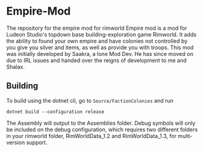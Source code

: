 # Empire-Mod
The repository for the empire mod for rimworld
Empire mod is a mod for Ludeon Studio's topdown base building-exploration game Rimworld.
It adds the ability to found your own empire and have colonies not controlled by you give you silver and items, as well as provide you with troops.
This mod was initially developed by Saakra, a lone Mod Dev. He has since moved on due to IRL issues and handed over the reigns of development to me and Shalax.

## Building
To build using the dotnet cli, go to `Source/FactionColonies` and run 

`dotnet build --configuration release`

The Assembly will output to the Assemblies folder. Debug symbols will only be included on the debug configuration,
which requires two different folders in your rimworld folder, RimWorldData_1.2 and RimWorldData_1.3, for multi-version support.